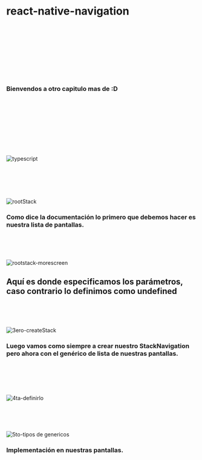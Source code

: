# react-native-navigation

<br />
<br />
<br />
<br />
<br />
<br />
<br />
<br />

### Bienvendos a otro capitulo mas de :D 

<br />
<br />
<br />
<br />
<br />
<br />
<br />
<br />


![typescript](https://user-images.githubusercontent.com/54855884/174046916-9149adf9-d1e1-4204-9012-dc73e5fece21.png)

<br />
<br />
<br />
<br />

![rootStack](https://user-images.githubusercontent.com/54855884/174047244-511fc668-28de-49ba-82ae-39a11ae210ce.png)

### Como dice la documentación lo primero que debemos hacer es nuestra lista de pantallas.

<br />
<br />
<br />

![rootstack-morescreen](https://user-images.githubusercontent.com/54855884/174047201-c76695f2-98c5-4667-ab38-41f25a90b25d.png)

## Aquí es donde especificamos los parámetros, caso contrario lo definimos como undefined

<br />
<br />
<br />

![3ero-createStack](https://user-images.githubusercontent.com/54855884/174047696-c3de3da8-891e-491e-8887-07218bc92e99.png)

### Luego vamos como siempre a crear nuestro StackNavigation pero ahora con el genérico de lista de nuestras pantallas.

<br />
<br />
<br />
<br />

![4ta-definirlo](https://user-images.githubusercontent.com/54855884/174048596-9cb54184-5375-4723-ae50-21b55b4c1301.png)

<br />
<br />
<br />

![5to-tipos de genericos](https://user-images.githubusercontent.com/54855884/174049258-89ce4183-f4f1-4964-8ce5-ed10aaadee8f.jpg)
### Implementación en nuestras pantallas.
<br />
<br />
<br />
<br />
